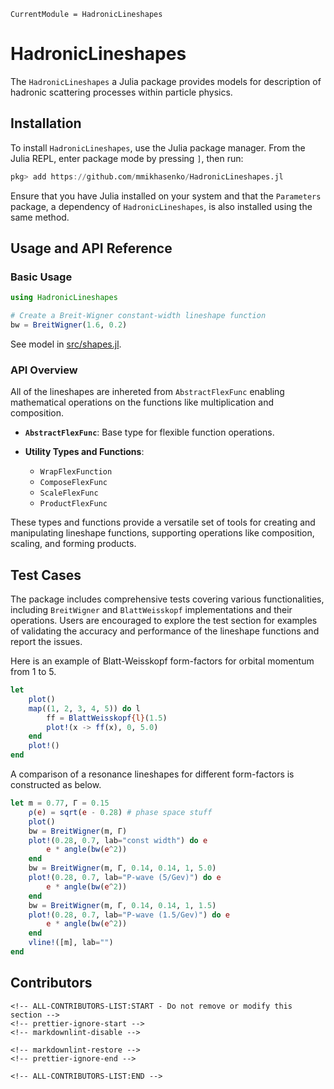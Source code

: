 ```@meta
CurrentModule = HadronicLineshapes
```

# HadronicLineshapes

The `HadronicLineshapes` a Julia package provides models for description of hadronic scattering processes within particle physics.

## Installation

To install `HadronicLineshapes`, use the Julia package manager. From the Julia REPL, enter package mode by pressing `]`, then run:

```julia
pkg> add https://github.com/mmikhasenko/HadronicLineshapes.jl
```

Ensure that you have Julia installed on your system and that the `Parameters` package, a dependency of `HadronicLineshapes`, is also installed using the same method.

## Usage and API Reference

### Basic Usage

```julia
using HadronicLineshapes

# Create a Breit-Wigner constant-width lineshape function
bw = BreitWigner(1.6, 0.2)
```

See model in [src/shapes.jl](../../src/shapes.jl).

### API Overview

All of the lineshapes are inhereted from `AbstractFlexFunc` enabling mathematical operations
on the functions like multiplication and composition.

- **`AbstractFlexFunc`**: Base type for flexible function operations.

- **Utility Types and Functions**:
    - `WrapFlexFunction`
    - `ComposeFlexFunc`
    - `ScaleFlexFunc`
    - `ProductFlexFunc`

These types and functions provide a versatile set of tools for creating and manipulating lineshape functions, supporting operations like composition, scaling, and forming products.

## Test Cases

The package includes comprehensive tests covering various functionalities, including `BreitWigner` and `BlattWeisskopf` implementations and their operations. Users are encouraged to explore the test section for examples of validating the accuracy and performance of the lineshape functions and report the issues.

Here is an example of Blatt-Weisskopf form-factors for orbital momentum from 1 to 5.

```julia
let
    plot()
    map((1, 2, 3, 4, 5)) do l
        ff = BlattWeisskopf{l}(1.5)
        plot!(x -> ff(x), 0, 5.0)
    end
    plot!()
end
```

A comparison of a resonance lineshapes for different form-factors is constructed as below.

```julia
let m = 0.77, Γ = 0.15
    ρ(e) = sqrt(e - 0.28) # phase space stuff
    plot()
    bw = BreitWigner(m, Γ)
    plot!(0.28, 0.7, lab="const width") do e
        e * angle(bw(e^2))
    end
    bw = BreitWigner(m, Γ, 0.14, 0.14, 1, 5.0)
    plot!(0.28, 0.7, lab="P-wave (5/Gev)") do e
        e * angle(bw(e^2))
    end
    bw = BreitWigner(m, Γ, 0.14, 0.14, 1, 1.5)
    plot!(0.28, 0.7, lab="P-wave (1.5/Gev)") do e
        e * angle(bw(e^2))
    end
    vline!([m], lab="")
end
```

## Contributors

```@raw html
<!-- ALL-CONTRIBUTORS-LIST:START - Do not remove or modify this section -->
<!-- prettier-ignore-start -->
<!-- markdownlint-disable -->

<!-- markdownlint-restore -->
<!-- prettier-ignore-end -->

<!-- ALL-CONTRIBUTORS-LIST:END -->
```
